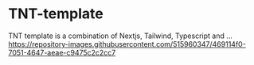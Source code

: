 # TNT-template

TNT template is a combination of Nextjs, Tailwind, Typescript and ...
<img>https://repository-images.githubusercontent.com/515960347/469114f0-7051-4647-aeae-c9475c2c2cc7</img>
